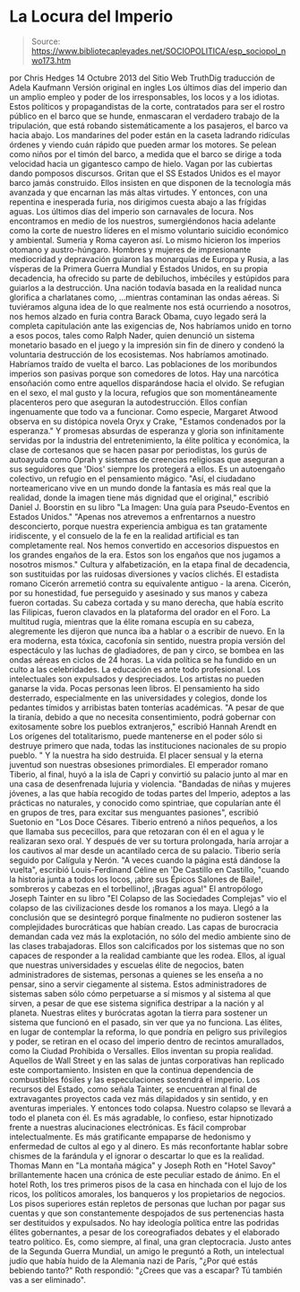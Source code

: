 # La Locura del Imperio

> Source: https://www.bibliotecapleyades.net/SOCIOPOLITICA/esp_sociopol_nwo173.htm

por
Chris Hedges
14 Octubre 2013
del
Sitio Web TruthDig
traducción de
Adela Kaufmann
Versión
original en ingles
Los últimos
días del imperio dan
un amplio empleo y poder de los irresponsables, los locos y a los idiotas.
Estos
políticos y
propagandistas de la corte, contratados para ser el rostro público en el
barco que se hunde, enmascaran el verdadero trabajo de la tripulación, que
está robando sistemáticamente a los pasajeros, el barco va hacia abajo. Los
mandarines del poder están en la caseta ladrando ridículas órdenes y viendo
cuán rápido que pueden armar los motores.
Se pelean como niños por el
timón del barco, a medida que el barco se dirige a toda velocidad hacia un
gigantesco campo de hielo. Vagan
por las cubiertas dando pomposos discursos. Gritan
que el SS Estados Unidos es el mayor barco jamás construido. Ellos
insisten en que disponen de la tecnología más avanzada y que encarnan las
más altas virtudes.
Y entonces, con una
repentina e inesperada furia, nos dirigimos cuesta abajo a las frígidas
aguas.
Los últimos días del
imperio son carnavales de locura. Nos
encontramos en medio de los nuestros, sumergiéndonos hacia adelante como la
corte de nuestro líderes en el mismo voluntario suicidio económico y
ambiental. Sumeria
y Roma cayeron así. Lo mismo hicieron los imperios otomano y
austro-húngaro.
Hombres y mujeres de
impresionante mediocridad y depravación guiaron las monarquías de Europa y
Rusia, a las vísperas de la Primera Guerra Mundial y Estados Unidos, en su
propia decadencia, ha ofrecido su parte de debiluchos, imbéciles y estúpidos
para guiarlos a la destrucción.
Una nación todavía basada
en la realidad nunca glorifica a charlatanes como,
...mientras contaminan las
ondas aéreas.
Si tuviéramos alguna idea
de lo que realmente nos está ocurriendo a nosotros, nos hemos alzado en
furia contra Barack
Obama, cuyo
legado será la completa capitulación ante las exigencias de,
Nos habríamos unido en
torno a esos pocos, tales como Ralph
Nader, quien denunció un sistema monetario basado en el juego y la
impresión sin fin de dinero y condenó la voluntaria destrucción de los
ecosistemas. Nos habríamos amotinado. Habríamos
traído de vuelta el barco.
Las poblaciones
de los moribundos imperios son
pasivas porque son comedores de lotos.
Hay una narcótica
ensoñación como entre aquellos disparándose hacia el olvido. Se
refugian en el sexo, el mal gusto y la locura, refugios que son
momentáneamente placenteros pero que aseguran la autodestrucción. Ellos
confían ingenuamente que todo va a funcionar.
Como especie, Margaret
Atwood observa en su distópica novela Oryx y Crake,
"Estamos condenados por la
esperanza."
Y promesas absurdas de
esperanza y gloria son infinitamente servidas por la industria del
entretenimiento, la élite política y económica, la clase de cortesanos que
se hacen pasar por periodistas, los gurús de autoayuda como Oprah y sistemas
de creencias religiosas que aseguran a sus seguidores que 'Dios' siempre los protegerá
a ellos.
Es un autoengaño colectivo,
un refugio en el pensamiento mágico.
"Así, el ciudadano
norteamericano vive en un mundo donde la fantasía es más real que la
realidad, donde la imagen tiene más dignidad que el original," escribió
Daniel J. Boorstin en su libro "La Imagen: Una guía para Pseudo-Eventos en
Estados Unidos."
"Apenas nos atrevemos a
enfrentarnos a nuestro desconcierto, porque nuestra experiencia ambigua es
tan gratamente iridiscente, y el consuelo de la fe en la realidad artificial
es tan completamente real. Nos hemos convertido en accesorios dispuestos en
los grandes engaños de la era. Estos son los engaños que nos jugamos a
nosotros mismos."
Cultura y alfabetización,
en la etapa final de decadencia, son sustituidas por las ruidosas
diversiones y vacíos clichés.
El estadista romano Cicerón arremetió contra su equivalente antiguo - la arena. Cicerón,
por su honestidad, fue perseguido y asesinado y sus manos y cabeza fueron
cortadas.
Su cabeza cortada y su mano
derecha, que había escrito
las Filipicas, fueron clavados en la plataforma
del orador en el Foro.
La multitud rugía, mientras
que la élite romana escupía en su cabeza, alegremente les dijeron que nunca
iba a hablar o a escribir de nuevo. En
la era moderna, esta tóxica, cacofonía sin sentido, nuestra propia versión
del espectáculo y las luchas de gladiadores, de pan y circo, se bombea en
las ondas aéreas en ciclos de 24 horas.
La vida política se ha
fundido en un culto a las celebridades. La
educación es ante todo profesional. Los
intelectuales son expulsados y despreciados. Los
artistas no pueden ganarse la vida. Pocas
personas leen libros.
El pensamiento ha sido
desterrado, especialmente en las universidades y colegios, donde los
pedantes tímidos y arribistas baten tonterías académicas.
"A pesar de que la
tiranía, debido a que no necesita consentimiento, podrá gobernar con
exitosamente sobre los pueblos extranjeros," escribió Hannah Arendt en Los
orígenes del totalitarismo, puede mantenerse en el poder sólo si destruye
primero que nada, todas las instituciones nacionales de su propio pueblo. "
Y la nuestra ha sido
destruida. El
placer sensual y la eterna juventud son nuestras obsesiones primordiales.
El emperador romano Tiberio,
al final, huyó a la isla de Capri y convirtió su palacio junto al mar en una
casa de desenfrenada lujuria y violencia.
"Bandadas de niñas y
mujeres jóvenes, a las que había recogido de todas partes del Imperio,
adeptos a las prácticas no naturales, y conocido como
spintriae,
que copularían ante él en grupos de tres, para excitar sus menguantes
pasiones", escribió Suetonio en "Los Doce Césares.
Tiberio entrenó a niños
pequeños, a los que llamaba sus pececillos, para que retozaran con él en el
agua y le realizaran sexo oral. Y
después de ver su tortura prolongada, haría arrojar a los cautivos al mar desde
un acantilado cerca de su palacio.
Tiberio sería seguido por
Calígula y Nerón.
"A veces cuando la página
está dándose la vuelta", escribió Louis-Ferdinand Céline en 'De Castillo
en Castillo, "cuando la historia junta a todos los locos, ¡abre sus Épicos
Salones de Baile!, sombreros y cabezas en el torbellino!, ¡Bragas agua!"
El antropólogo Joseph Tainter en
su libro "El Colapso de las
Sociedades Complejas" vio el colapso de las
civilizaciones desde los romanos a los maya.
Llegó a la conclusión que
se desintegró porque finalmente no pudieron sostener las complejidades
burocráticas que habían creado. Las
capas de burocracia demandan cada vez más la explotación, no sólo del medio
ambiente sino de las clases trabajadoras.
Ellos son calcificados por
los sistemas que no son capaces de responder a la realidad cambiante que les
rodea. Ellos, al igual que nuestras universidades y
escuelas élite de negocios, baten administradores de sistemas, personas a
quienes
se les enseña a no pensar, sino a servir ciegamente al sistema.
Estos administradores de
sistemas saben sólo cómo perpetuarse a sí mismos y al sistema al que sirven,
a pesar de que ese sistema significa destripar a la nación y al planeta.
Nuestras
elites y burócratas agotan la tierra para sostener un sistema que
funcionó en el pasado, sin ver que ya no funciona.
Las élites, en lugar de
contemplar la reforma, lo que pondría en peligro sus privilegios y poder, se
retiran en el ocaso del imperio dentro de recintos amurallados, como la
Ciudad Prohibida o Versalles. Ellos inventan
su propia realidad.
Aquellos de Wall Street y
en las salas de juntas corporativas han replicado este comportamiento. Insisten en que la continua dependencia de
combustibles fósiles y las especulaciones sostendrá el imperio.
Los recursos del Estado,
como señala Tainter, se encuentran al final de extravagantes proyectos cada
vez más dilapidados y sin sentido, y en aventuras imperiales. Y entonces todo colapsa.
Nuestro colapso se
llevará a todo el planeta con él.
Es más agradable, lo
confieso, estar hipnotizado frente a nuestras alucinaciones electrónicas. Es fácil comprobar intelectualmente. Es
más gratificante empaparse de hedonismo y enfermedad de cultos al ego y al
dinero. Es
más reconfortante hablar sobre chismes de la farándula y el ignorar o
descartar lo que es la realidad.
Thomas Mann en "La montaña mágica" y Joseph
Roth en
"Hotel Savoy" brillantemente hacen una crónica de este peculiar estado de
ánimo.
En el hotel Roth, los tres primeros pisos de la casa en hinchada con el lujo
de los ricos, los políticos amorales, los banqueros y los propietarios de
negocios. Los pisos superiores están repletos de personas que
luchan por pagar sus cuentas y que son constantemente despojados de sus
pertenencias hasta ser destituidos y expulsados. No
hay ideología política entre las podridas élites gobernantes, a pesar de los
coreografiados debates y el elaborado teatro político.
Es, como siempre, al final,
una gran cleptocracia.
Justo antes de la
Segunda Guerra Mundial, un amigo le preguntó a Roth, un intelectual judío
que había huido de la Alemania nazi de París,
"¿Por qué estás bebiendo
tanto?" Roth respondió: "¿Crees que vas a escapar?
Tú también
vas a ser eliminado".
